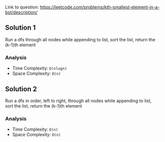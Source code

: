 Link to question: https://leetcode.com/problems/kth-smallest-element-in-a-bst/description/

## Solution 1

Run a dfs through all nodes while appending to list, sort the list, return the (k-1)th element

### Analysis

- Time Complexity: `O(nlogn)`
- Space Complexity: `O(n)`

## Solution 2

Run a dfs in order, left to right, through all nodes while appending to list, sort the list, return the (k-1)th element

### Analysis

- Time Complexity: `O(n)`
- Space Complexity: `O(n)`
